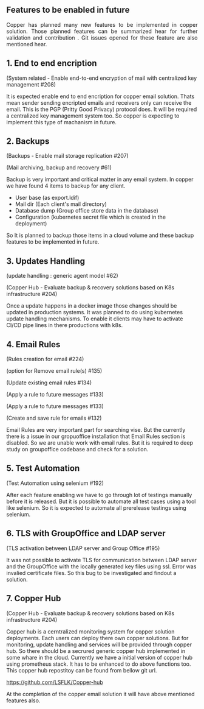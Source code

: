 

## Features to be enabled in future

<p align="justify">
Copper has planned many new features to be implemented in copper solution. Those planned features can be summarized hear for further validation and contribution . Git issues opened for these feature are also mentioned hear.
</p>


## 1.  End to end encription

(System related - Enable end-to-end encryption of mail with centralized key management #208)

It is expected enable end to end encription for copper email solution. Thats mean sender sending encripted emails and receivers only can receive the email. This is the PGP (Pritty Good Privacy) protocol does. It will be required a centralized key management system too. So copper is expecting to implement this type of machanism in future.

## 2.  Backups

(Backups - Enable mail storage replication #207)

(Mail archiving, backup and recovery #61)

Backup is very important and critical matter in any email system. In copper we have found 4 items to backup for any client.
*   User base (as export.ldif)
*   Mail dir (Each client's mail directory)
*   Database dump (Group office store data in the database)
*   Configuration (kubernetes secret file which is created in the deployment)

So It is planned to backup those items in a cloud volume and these backup features to be implemented in future.

## 3.  Updates Handling

(update handling : generic agent model #62)

(Copper Hub - Evaluate backup & recovery solutions based on K8s infrastructure #204)

Once a update happens in a docker image those changes should be updated in production systems. It was planned to do using kubernetes update handling mechanisms. To enable it clients may have to activate CI/CD pipe lines in there productions with k8s.

## 4.  Email Rules

(Rules creation for email #224)

(option for Remove email rule(s) #135)

(Update existing email rules #134)

(Apply a rule to future messages #133)

(Apply a rule to future messages #133)

(Create and save rule for emails #132)

Email Rules are very important part for searching vise. But the currently there is a issue in our gropuoffice installation that Email Rules section is disabled. So we are unable work with email rules.
But it is required to deep study on groupoffice codebase and check for a solution.


## 5.  Test Automation

(Test Automation using selenium #192)

After each feature enabling we have to go through lot of testings manually before it is released.
But it is possible to automate all test cases using a tool like selenium. So it is expected to automate all prerelease testings using selenium.

## 6.  TLS with GroupOffice and LDAP server

(TLS activation between LDAP server and Group Office #195)

It was not possible to activate TLS for communication between LDAP server and the GroupOffice with the locally generated key files using ssl. Error was invalied certificate files. So this bug to be investigated and findout a solution.

## 7.   Copper Hub

(Copper Hub - Evaluate backup & recovery solutions based on K8s infrastructure #204)

Copper hub is a cerntralized monitoring system for copper solution deployments. Each users can deploy there own copper solutions. But for monitoring, update handling and services will be provided through copper hub.
So there should be a secrured generic copper hub implemented in some whare in the cloud. Currently we have a initial version of copper hub using prometheus stack. It has to be enhanced to do above functions too. This copper hub repostitoy can be found from bellow git url.

https://github.com/LSFLK/Copper-hub


At the completion of the copper email solution it will have above mentioned features also.


